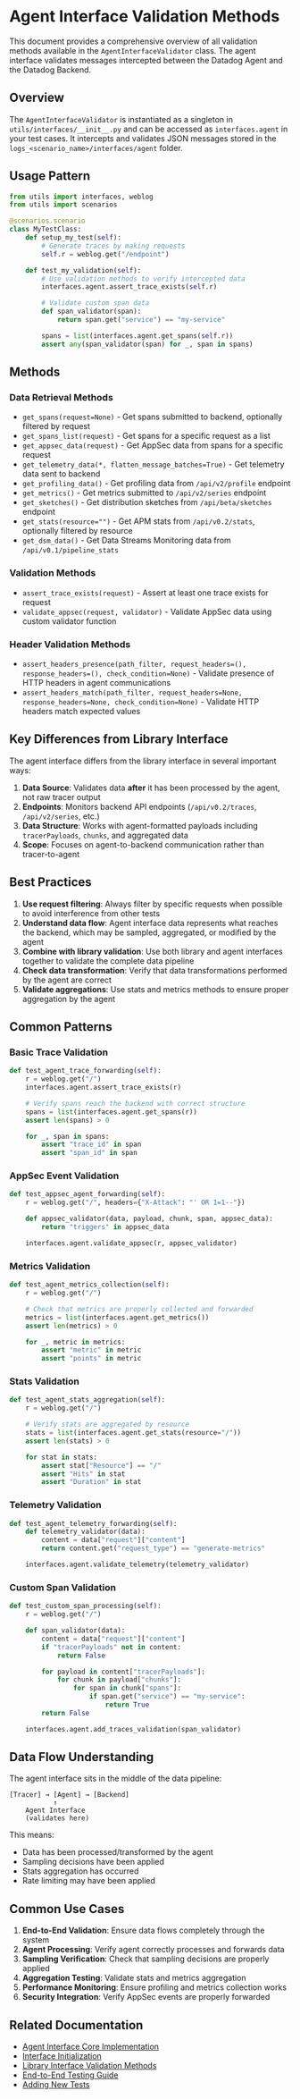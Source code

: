# Agent Interface Validation Methods

This document provides a comprehensive overview of all validation methods available in the `AgentInterfaceValidator` class. The agent interface validates messages intercepted between the Datadog Agent and the Datadog Backend.

## Overview

The `AgentInterfaceValidator` is instantiated as a singleton in `utils/interfaces/__init__.py` and can be accessed as `interfaces.agent` in your test cases. It intercepts and validates JSON messages stored in the `logs_<scenario_name>/interfaces/agent` folder.

## Usage Pattern

```python
from utils import interfaces, weblog
from utils import scenarios

@scenarios.scenario
class MyTestClass:
    def setup_my_test(self):
        # Generate traces by making requests
        self.r = weblog.get("/endpoint")

    def test_my_validation(self):
        # Use validation methods to verify intercepted data
        interfaces.agent.assert_trace_exists(self.r)

        # Validate custom span data
        def span_validator(span):
            return span.get("service") == "my-service"

        spans = list(interfaces.agent.get_spans(self.r))
        assert any(span_validator(span) for _, span in spans)
```

## Methods

### Data Retrieval Methods
- `get_spans(request=None)` - Get spans submitted to backend, optionally filtered by request
- `get_spans_list(request)` - Get spans for a specific request as a list
- `get_appsec_data(request)` - Get AppSec data from spans for a specific request
- `get_telemetry_data(*, flatten_message_batches=True)` - Get telemetry data sent to backend
- `get_profiling_data()` - Get profiling data from `/api/v2/profile` endpoint
- `get_metrics()` - Get metrics submitted to `/api/v2/series` endpoint
- `get_sketches()` - Get distribution sketches from `/api/beta/sketches` endpoint
- `get_stats(resource="")` - Get APM stats from `/api/v0.2/stats`, optionally filtered by resource
- `get_dsm_data()` - Get Data Streams Monitoring data from `/api/v0.1/pipeline_stats`

### Validation Methods
- `assert_trace_exists(request)` - Assert at least one trace exists for request
- `validate_appsec(request, validator)` - Validate AppSec data using custom validator function

### Header Validation Methods
- `assert_headers_presence(path_filter, request_headers=(), response_headers=(), check_condition=None)` - Validate presence of HTTP headers in agent communications
- `assert_headers_match(path_filter, request_headers=None, response_headers=None, check_condition=None)` - Validate HTTP headers match expected values

## Key Differences from Library Interface

The agent interface differs from the library interface in several important ways:

1. **Data Source**: Validates data **after** it has been processed by the agent, not raw tracer output
2. **Endpoints**: Monitors backend API endpoints (`/api/v0.2/traces`, `/api/v2/series`, etc.)
3. **Data Structure**: Works with agent-formatted payloads including `tracerPayloads`, `chunks`, and aggregated data
4. **Scope**: Focuses on agent-to-backend communication rather than tracer-to-agent

## Best Practices

1. **Use request filtering**: Always filter by specific requests when possible to avoid interference from other tests
2. **Understand data flow**: Agent interface data represents what reaches the backend, which may be sampled, aggregated, or modified by the agent
3. **Combine with library validation**: Use both library and agent interfaces together to validate the complete data pipeline
4. **Check data transformation**: Verify that data transformations performed by the agent are correct
5. **Validate aggregations**: Use stats and metrics methods to ensure proper aggregation by the agent

## Common Patterns

### Basic Trace Validation
```python
def test_agent_trace_forwarding(self):
    r = weblog.get("/")
    interfaces.agent.assert_trace_exists(r)

    # Verify spans reach the backend with correct structure
    spans = list(interfaces.agent.get_spans(r))
    assert len(spans) > 0

    for _, span in spans:
        assert "trace_id" in span
        assert "span_id" in span
```

### AppSec Event Validation
```python
def test_appsec_agent_forwarding(self):
    r = weblog.get("/", headers={"X-Attack": "' OR 1=1--"})

    def appsec_validator(data, payload, chunk, span, appsec_data):
        return "triggers" in appsec_data

    interfaces.agent.validate_appsec(r, appsec_validator)
```

### Metrics Validation
```python
def test_agent_metrics_collection(self):
    r = weblog.get("/")

    # Check that metrics are properly collected and forwarded
    metrics = list(interfaces.agent.get_metrics())
    assert len(metrics) > 0

    for _, metric in metrics:
        assert "metric" in metric
        assert "points" in metric
```

### Stats Validation
```python
def test_agent_stats_aggregation(self):
    r = weblog.get("/")

    # Verify stats are aggregated by resource
    stats = list(interfaces.agent.get_stats(resource="/"))
    assert len(stats) > 0

    for stat in stats:
        assert stat["Resource"] == "/"
        assert "Hits" in stat
        assert "Duration" in stat
```

### Telemetry Validation
```python
def test_agent_telemetry_forwarding(self):
    def telemetry_validator(data):
        content = data["request"]["content"]
        return content.get("request_type") == "generate-metrics"

    interfaces.agent.validate_telemetry(telemetry_validator)
```

### Custom Span Validation
```python
def test_custom_span_processing(self):
    r = weblog.get("/")

    def span_validator(data):
        content = data["request"]["content"]
        if "tracerPayloads" not in content:
            return False

        for payload in content["tracerPayloads"]:
            for chunk in payload["chunks"]:
                for span in chunk["spans"]:
                    if span.get("service") == "my-service":
                        return True
        return False

    interfaces.agent.add_traces_validation(span_validator)
```

## Data Flow Understanding

The agent interface sits in the middle of the data pipeline:

```
[Tracer] → [Agent] → [Backend]
           ↑
    Agent Interface
    (validates here)
```

This means:
- Data has been processed/transformed by the agent
- Sampling decisions have been applied
- Stats aggregation has occurred
- Rate limiting may have been applied

## Common Use Cases

1. **End-to-End Validation**: Ensure data flows completely through the system
2. **Agent Processing**: Verify agent correctly processes and forwards data
3. **Sampling Verification**: Check that sampling decisions are properly applied
4. **Aggregation Testing**: Validate stats and metrics aggregation
5. **Performance Monitoring**: Ensure profiling and metrics collection works
6. **Security Integration**: Verify AppSec events are properly forwarded

## Related Documentation

- [Agent Interface Core Implementation](../../utils/interfaces/_agent.py)
- [Interface Initialization](../../utils/interfaces/__init__.py)
- [Library Interface Validation Methods](./library-interface-validation-methods.md)
- [End-to-End Testing Guide](../execute/README.md)
- [Adding New Tests](../edit/add-new-test.md)